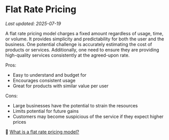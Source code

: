 # Flat Rate Pricing

_Last updated: 2025-07-19_

A flat rate pricing model charges a fixed amount regardless of usage, time, or volume. It provides simplicity and predictability for both the user and the business. One potential challenge is accurately estimating the cost of products or services. Additionally, one need to ensure they are providing high-quality services consistently at the agreed-upon rate.

Pros:
- Easy to understand and budget for
- Encourages consistent usage
- Great for products with similar value per user

Cons:
- Large businesses have the potential to strain the resources
- Limits potential for future gains
- Customers may become suspicious of the service if they expect higher prices

🔗 [What is a flat rate pricing model?](https://www.paddle.com/blog/flat-rate-pricing)  